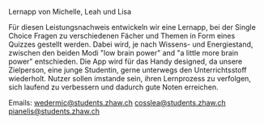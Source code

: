 Lernapp von Michelle, Leah und Lisa

Für diesen Leistungsnachweis entwickeln wir eine Lernapp, bei der Single Choice Fragen zu verschiedenen Fächer und Themen in Form eines Quizzes gestellt werden.
Dabei wird, je nach Wissens- und Energiestand, zwischen den beiden Modi "low brain power" and "a little more brain power" entschieden.
Die App wird für das Handy designed, da unsere Zielperson, eine junge Studentin, gerne unterwegs den Unterrichtsstoff wiederholt. 
Nutzer sollen imstande sein, ihren Lernprozess zu verfolgen, sich laufend zu verbessern und dadurch gute Noten erreichen.


Emails:
wedermic@students.zhaw.ch
cosslea@students.zhaw.ch
pianelis@students.zhaw.ch
